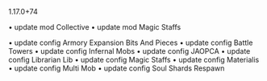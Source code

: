 1.17.0+74

• update mod Collective
• update mod Magic Staffs

• update config Armory Expansion Bits And Pieces
• update config Battle Towers
• update config Infernal Mobs
• update config JAOPCA
• update config Librarian Lib
• update config Magic Staffs
• update config Materialis
• update config Multi Mob
• update config Soul Shards Respawn
